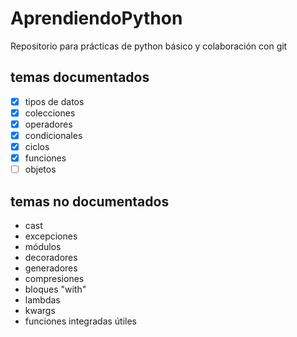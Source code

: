 # AprendiendoPython

Repositorio para prácticas de python básico y colaboración con git

## temas documentados

- [x] tipos de datos
- [x] colecciones
- [x] operadores
- [x] condicionales
- [x] ciclos
- [x] funciones
- [ ] objetos

## temas no documentados

- cast
- excepciones
- módulos
- decoradores
- generadores
- compresiones
- bloques "with"
- lambdas
- kwargs
- funciones integradas útiles


